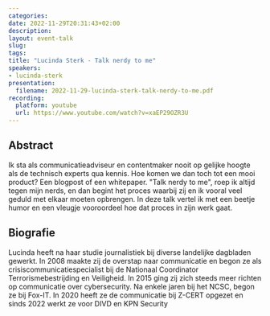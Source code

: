 ```yaml
---
categories:
date: 2022-11-29T20:31:43+02:00
description:
layout: event-talk
slug:
tags:
title: "Lucinda Sterk - Talk nerdy to me"
speakers:
- lucinda-sterk
presentation:
  filename: 2022-11-29-lucinda-sterk-talk-nerdy-to-me.pdf
recording:
  platform: youtube
  url: https://www.youtube.com/watch?v=xaEP29OZR3U
---
```


## Abstract

Ik sta als communicatieadviseur en contentmaker nooit op gelijke hoogte als de technisch experts qua kennis. Hoe komen we dan toch tot een mooi product? Een blogpost of een whitepaper. "Talk nerdy to me", roep ik altijd tegen mijn nerds, en dan begint het proces waarbij zij en ik vooral veel geduld met elkaar moeten opbrengen. In deze talk vertel ik met een beetje humor en een vleugje vooroordeel hoe dat proces in zijn werk gaat.

## Biografie

Lucinda heeft na haar studie journalistiek bij diverse landelijke dagbladen gewerkt. In 2008 maakte zij de overstap naar communicatie en begon ze als crisiscommunicatiespecialist bij de Nationaal Coordinator Terrorismebestrijding en Veiligheid. In 2015 ging zij zich steeds meer richten op communicatie over cybersecurity. Na enkele jaren bij het NCSC, begon ze bij Fox-IT. In 2020 heeft ze de communicatie bij Z-CERT opgezet en sinds 2022 werkt ze voor DIVD en KPN Security
